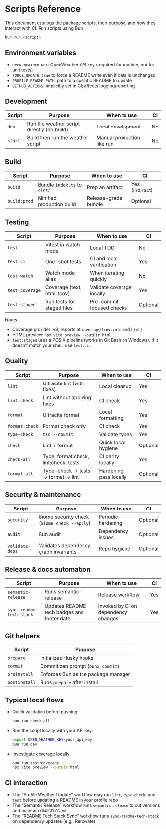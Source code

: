 # Scripts Reference

This document catalogs the package scripts, their purpose, and how they interact with CI. Run scripts using Bun:

```bash
bun run <script>
```

## Environment variables

- `OPEN_WEATHER_KEY`: OpenWeather API key (required for runtime, not for unit tests)
- `FORCE_UPDATE`: `true` to force a README write even if data is unchanged
- `PROFILE_README_PATH`: path to a specific README to update
- `GITHUB_ACTIONS`: implicitly set in CI; affects logging/reporting

## Development

| Script | Purpose | When to use | CI |
|---|---|---|---|
| `dev` | Run the weather script directly (no build) | Local development | No |
| `start` | Build then run the weather script | Manual production-like run | No |

## Build

| Script | Purpose | When to use | CI |
|---|---|---|---|
| `build` | Bundle `index.ts` to `dist/` | Prep an artifact | Yes (indirect) |
| `build:prod` | Minified production build | Release-grade bundle | Optional |

## Testing

| Script | Purpose | When to use | CI |
|---|---|---|---|
| `test` | Vitest in watch mode | Local TDD | No |
| `test:ci` | One-shot tests | CI and local verification | Yes |
| `test:watch` | Watch mode alias | When iterating quickly | No |
| `test:coverage` | Coverage (text, html, lcov) | Validate coverage locally | Yes |
| `test:staged` | Run tests for staged files | Pre-commit focused checks | Optional |

Notes

- Coverage provider: v8; reports at `coverage/lcov.info` and `html/`
- HTML preview: `npx vite preview --outDir html`
- `test:staged` uses a POSIX pipeline (works in Git Bash on Windows). If it doesn’t match your shell, use `test:ci`.

## Quality

| Script | Purpose | When to use | CI |
|---|---|---|---|
| `lint` | Ultracite lint (with fixes) | Local cleanup | Yes |
| `lint:check` | Lint without applying fixes | CI check | Yes |
| `format` | Ultracite format | Local formatting | Yes |
| `format:check` | Format check only | CI check | Yes |
| `type-check` | `tsc --noEmit` | Validate types | Yes |
| `check` | Lint + format | Quick local hygiene | Optional |
| `check-all` | Type, format:check, lint:check, tests | CI parity locally | Yes |
| `format-all` | Type-check → tests → format → lint | Hardening pass locally | Optional |

## Security & maintenance

| Script | Purpose | When to use | CI |
|---|---|---|---|
| `security` | Biome security check (`biome check --apply`) | Periodic hardening | Optional |
| `audit` | Bun audit | Dependency issues | Optional |
| `validate-deps` | Validates dependency graph invariants | Repo hygiene | Optional |

## Release & docs automation

| Script | Purpose | When to use | CI |
|---|---|---|---|
| `semantic-release` | Runs semantic-release | Release workflow | Yes |
| `sync-readme-tech-stack` | Updates README tech badges and footer date | Invoked by CI on dependency changes | Yes |

## Git helpers

| Script | Purpose |
|---|---|
| `prepare` | Initializes Husky hooks |
| `commit` | Commitizen prompt (`bunx commit`) |
| `preinstall` | Enforces Bun as the package manager |
| `postinstall` | Runs `prepare` after install |

## Typical local flows

- Quick validation before pushing:

  ```bash
  bun run check-all
  ```

- Run the script locally with your API key:

  ```bash
  export OPEN_WEATHER_KEY=your_api_key
  bun run dev
  ```

- Investigate coverage locally:

  ```bash
  bun run test:coverage
  npx vite preview --outDir html
  ```

## CI interaction

- The “Profile Weather Update” workflow may run `lint`, `type-check`, and `test` before updating a README in your profile repo
- The “Semantic Release” workflow runs `semantic-release` to cut versions and maintain `CHANGELOG.md`
- The “README Tech Stack Sync” workflow runs `sync-readme-tech-stack` on dependency updates (e.g., Renovate)
